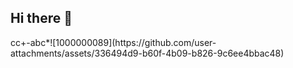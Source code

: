 ## Hi there 👋

<!--
**Tkinfolks/Tkinfolks** is a ✨ _special_ ✨ repository because its `README.md` (this file) appears on your GitHub profile.

Here are some ideas to get you started:

- 🔭 I’m currently working on ...
- 🌱 I’m currently learning ...
- 👯 I’m looking to collaborate on ...
- 🤔 I’m looking for help with ...
- 💬 Ask me about ...
- 📫 How to reach me: ...
- 😄 Pronouns: ...
- ⚡ Fun fact: ...
-->cc+-abc*![1000000089](https://github.com/user-attachments/assets/336494d9-b60f-4b09-b826-9c6ee4bbac48)


